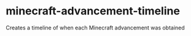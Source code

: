 # minecraft-advancement-timeline
Creates a timeline of when each Minecraft advancement was obtained
